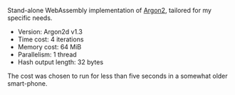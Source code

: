 Stand-alone WebAssembly implementation of [Argon2](https://github.com/P-H-C/phc-winner-argon2), tailored for my specific needs.

* Version: Argon2d v1.3
* Time cost: 4 iterations
* Memory cost: 64 MiB
* Parallelism: 1 thread
* Hash output length: 32 bytes

The cost was chosen to run for less than five seconds in a somewhat older smart-phone.
